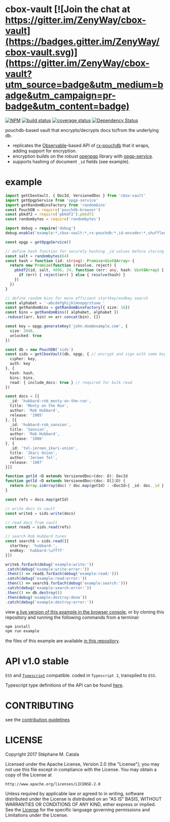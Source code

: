 # cbox-vault [![Join the chat at https://gitter.im/ZenyWay/cbox-vault](https://badges.gitter.im/ZenyWay/cbox-vault.svg)](https://gitter.im/ZenyWay/cbox-vault?utm_source=badge&utm_medium=badge&utm_campaign=pr-badge&utm_content=badge)
[![NPM](https://nodei.co/npm/cbox-vault.png?compact=true)](https://nodei.co/npm/cbox-vault/)
[![build status](https://travis-ci.org/ZenyWay/cbox-vault.svg?branch=master)](https://travis-ci.org/ZenyWay/cbox-vault)
[![coverage status](https://coveralls.io/repos/github/ZenyWay/cbox-vault/badge.svg?branch=master)](https://coveralls.io/github/ZenyWay/cbox-vault)
[![Dependency Status](https://gemnasium.com/badges/github.com/ZenyWay/cbox-vault.svg)](https://gemnasium.com/github.com/ZenyWay/cbox-vault)

pouchdb-based vault that encrypts/decrypts docs to/from the underlying db.
* replicates the [Observable](http://reactivex.io/rxjs/)-based
API of [rx-pouchdb](https://www.npmjs.com/package/rx-pouchdb)
that it wraps, adding support for encryption.
* encryption builds on the robust [openpgp](https://openpgpjs.org/) library
with [opgp-service](https://www.npmjs.com/package/opgp-service).
* supports hashing of document `_id` fields (see example).

# <a name="example"></a> example
```ts
import getCboxVault, { DocId, VersionedDoc } from 'cbox-vault'
import getOpgpService from 'opgp-service'
import getRandomBinsFactory from 'randombins'
const PouchDB = require('pouchdb-browser')
const pbkdf2 = require('pbkdf2').pbkdf2
const randombytes = require('randombytes')

import debug = require('debug')
debug.enable('example:*,cbox-vault:*,rx-pouchdb:*,id-encoder:*,shuffled-bins:*')

const opgp = getOpgpService()

// define hash function for securely hashing _id values before storing to db
const salt = randombytes(64)
const hash = function (id: string): Promise<Uint8Array> {
  return new Promise(function (resolve, reject) {
    pbkdf2(id, salt, 4096, 24, function (err: any, hash: Uint8Array) {
      if (err) { reject(err) } else { resolve(hash) }
    })
  })
}

// define random bins for more efficient startkey/endkey search
const alphabet = '-abcdefghijklmnopqrstuvw_'
const getRandomBins = getRandomBinsFactory({ size: 16})
const bins = getRandomBins([ alphabet, alphabet ])
.reduce((arr, bin) => arr.concat(bin), [])

const key = opgp.generateKey('john.doe@example.com', {
  size: 2048,
  unlocked: true
})

const db = new PouchDB('sids')
const sids = getCboxVault(db, opgp, { // encrypt and sign with same key-pair
  cipher: key,
  auth: key
}, {
  hash: hash,
  bins: bins,
  read: { include_docs: true } // required for bulk read
})

const docs = [{
  _id: 'hubbard-rob_monty-on-the-run',
  title: 'Monty on the Run',
  author: 'Rob Hubbard',
  release: '1985'
}, [{
  _id: 'hubbard-rob_sanxion',
  title: 'Sanxion',
  author: 'Rob Hubbard',
  release: '1986'
}, {
  _id: 'tel-jeroen_ikari-union',
  title: 'Ikari Union',
  author: 'Jeroen Tel',
  release: '1987'
}]]

function getId <D extends VersionedDoc>(doc: D): DocId
function getId <D extends VersionedDoc>(doc: D[]|D) {
  return Array.isArray(doc) ? doc.map(getId) : <DocId>{ _id: doc._id }
}

const refs = docs.map(getId)

// write docs to vault
const write$ = sids.write(docs)

// read docs from vault
const read$ = sids.read(refs)

// search Rob Hubbard tunes
const search$ = sids.read([{
  startkey: 'hubbard-',
  endkey: 'hubbard-\uffff'
}])

write$.forEach(debug('example:write:'))
.catch(debug('example:write:error:'))
.then(() => read$.forEach(debug('example:read:')))
.catch(debug('example:read:error:'))
.then(() => search$.forEach(debug('example:search:')))
.catch(debug('example:search:error:'))
.then(() => db.destroy())
.then(debug('example:destroy:done'))
.catch(debug('example:destroy:error:'))
```
view [a live version of this example in the browser console](https://cdn.rawgit.com/ZenyWay/cbox-vault/v1.0.2/spec/example/index.html),
or by cloning this repository and running the following commands from a terminal:
```bash
npm install
npm run example
```
the files of this example are available [in this repository](./spec/example).

# <a name="api"></a> API v1.0 stable
`ES5` and [`Typescript`](http://www.typescriptlang.org/) compatible.
coded in `Typescript 2`, transpiled to `ES5`.

Typescript type definitions of the API can be found [here](./src/api.d.ts).

# <a name="contributing"></a> CONTRIBUTING
see the [contribution guidelines](./CONTRIBUTING.md)

# <a name="license"></a> LICENSE
Copyright 2017 Stéphane M. Catala

Licensed under the Apache License, Version 2.0 (the "License");
you may not use this file except in compliance with the License.
You may obtain a copy of the License at

    http://www.apache.org/licenses/LICENSE-2.0

Unless required by applicable law or agreed to in writing, software
distributed under the License is distributed on an "AS IS" BASIS,
WITHOUT WARRANTIES OR CONDITIONS OF ANY KIND, either express or implied.
See the [License](./LICENSE) for the specific language governing permissions and
Limitations under the License.
